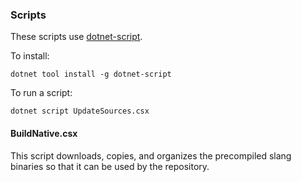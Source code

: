 ### Scripts

These scripts use [dotnet-script](https://github.com/filipw/dotnet-script).

To install:
```
dotnet tool install -g dotnet-script
```

To run a script:
```
dotnet script UpdateSources.csx
```

#### BuildNative.csx

This script downloads, copies, and organizes the precompiled slang binaries so that it can be used by the repository.

